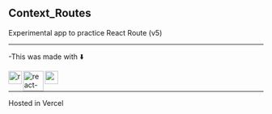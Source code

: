 ## Context_Routes

Experimental app to practice React Route (v5)


<hr />

 -This was made with ⬇️
 
<a href="https://es.reactjs.org/">
<img align="left" alt="react" width="26px" src="https://icongr.am/devicon/react-original.svg?size=148&color=b31919" />
</a>

<a href="https://v5.reactrouter.com/web/guides/quick-start">
<img align="left" alt="react-router" width="40px" src="https://res.cloudinary.com/practicaldev/image/fetch/s--vtI2NHvd--/c_imagga_scale,f_auto,fl_progressive,h_900,q_auto,w_1600/https://dev-to-uploads.s3.amazonaws.com/uploads/articles/q0lj87mz6whntv2zbxdm.png">
</a>

<a href="https://getbootstrap.com/">
<img align="center" alt="" width="26px" src="https://icongr.am/devicon/bootstrap-plain.svg?size=148&color=51388a" />
</a>

<br />

<hr />

<span>Hosted in Vercel</span>

 
